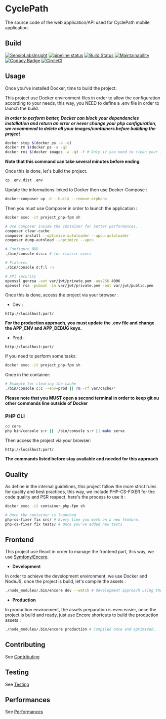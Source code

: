 # CyclePath

The source code of the web application/API used for CyclePath mobile application.

## Build

[![SensioLabsInsight](https://insight.sensiolabs.com/projects/0faa11b9-4b07-4797-824a-731be7f735a3/mini.png)](https://insight.sensiolabs.com/projects/0faa11b9-4b07-4797-824a-731be7f735a3)
[![pipeline status](http://gitlab.guillaumeloulier.fr/Guikingone/CyclePath-Symfony/badges/master/pipeline.svg)](http://gitlab.guillaumeloulier.fr/Guikingone/CyclePath-Symfony/commits/master)
[![Build Status](https://travis-ci.org/Guikingone/CyclePath-Symfony.svg?branch=master)](https://travis-ci.org/Guikingone/CyclePath-Symfony)
[![Maintainability](https://api.codeclimate.com/v1/badges/e160414b1e334efc1def/maintainability)](https://codeclimate.com/github/Guikingone/CyclePath-Symfony/maintainability)
[![Codacy Badge](https://api.codacy.com/project/badge/Grade/86e06c6d166f40dd88fef98b6642c7d5)](https://www.codacy.com/app/Guikingone/CyclePath-Symfony?utm_source=github.com&amp;utm_medium=referral&amp;utm_content=Guikingone/CyclePath-Symfony&amp;utm_campaign=Badge_Grade)
[![CircleCI](https://circleci.com/gh/Guikingone/CyclePath-Symfony.svg?style=svg)](https://circleci.com/gh/Guikingone/CyclePath-Symfony)

## Usage

Once you've installed Docker, time to build the project.

This project use Docker environment files in order to allow the configuration according to your needs,
this way, you NEED to define a .env file in order to launch the build.

**_In order to perform better, Docker can block your dependencies installation and return an error
or never change your php configuration, we recommend to delete all your images/containers
before building the project_**

```bash
docker stop $(docker ps -a -q)
docker rm $(docker ps -a -q)
docker rmi $(docker images -a -q) -f # Only if you need to clean your images and containers stored locally.
```

**Note that this command can take several minutes before ending**

Once this is done, let's build the project.

```bash
cp .env.dist .env
```

Update the informations linked to Docker then use Docker-Compose :

```bash
docker-composer up -d --build --remove-orphans
```

Then you must use Composer in order to launch the application :

```bash
docker exec -it project_php-fpm sh

# Use Composer inside the container for better performances.
composer clear-cache
composer install --optimize-autoloader --apcu-autoloader
composer dump-autoload --optimize --apcu

# Configure BDD
./bin/console d:s:c # for classic users

# Fixtures
./bin/console d:f:l -n

# API security
openssl genrsa -out var/jwt/private.pem -aes256 4096
openssl rsa -pubout -in var/jwt/private.pem -out var/jwt/public.pem
```

Once this is done, access the project via your browser :

- Dev :

```
http://localhost:port/
```

**For the production approach, you must update the .env file and change the APP_ENV and APP_DEBUG keys.**

- Prod :

```
http://localhost:port/
```

If you need to perform some tasks:

```bash
docker exec -it project_php-fpm sh
```

Once in the container:

```bash
# Example for clearing the cache
./bin/console c:c --env=prod || rm -rf var/cache/*
```

**Please note that you MUST open a second terminal in order to keep git ou other commands line outside of Docker**

### PHP CLI

```bash
cd core
php bin/console s:r || ./bin/console s:r || make serve
```

Then access the project via your browser:

```
http://localhost:port/
```

**The commands listed before stay available and needed for this approach**

## Quality

As define in the internal guidelines, this project follow the more strict rules for
quality and best practices, this way, we include PHP-CS-FIXER for the code quality and PSR 
respect, here's the process to use it : 

```bash
docker exec -it container_php-fpm sh

# Once the container is launched
php-cs-fixer fix src/ # Every time you work on a new feature.
php-cs-fixer fix tests/ # Once you've added new tests
```

## Frontend

This project use React in order to manage the frontend part, this way, 
we use [Symfony/Encore]('https://symfony.com/doc/current/frontend.html').

- **Development** 

In order to achieve the development environment, we use Docker and NodeJS, once the project is build, let's compile the assets : 

```bash
./node_modules/.bin/encore dev --watch # Development approach using the watcher.
```

- **Production**

In production environment, the assets preparation is even easier, once the project is build and ready, just use
Encore shortcuts to build the production assets : 

```bash
./node_modules/.bin/encore production # Compiled once and optimized.
```

## Contributing

See [Contributing](contributing/contribution.md)

## Testing 

See [Testing](contributing/testing.md)

## Performances

See [Performances](contributing/performances.md)

